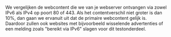 We vergelijken de webcontent die we van je webserver ontvangen via zowel IPv6 als IPv4 op poort 80 of 443. Als het contentverschil niet groter is dan 10%, dan gaan we ervanuit uit dat de primaire webcontent gelijk is. Daardoor zullen ook websites met bijvoorbeeld wisselende advertenties of een melding zoals "bereikt via IPv6" slagen voor dit testonderdeel. 
